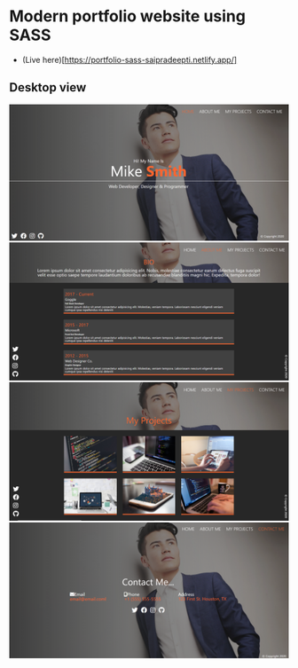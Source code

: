# Modern portfolio website using SASS

- (Live here)[https://portfolio-sass-saipradeepti.netlify.app/]

## Desktop view

![](./img/Capture1.PNG)
![](./img/Capture2.PNG)
![](./img/Capture3.PNG)
![](./img/Capture4.PNG)
